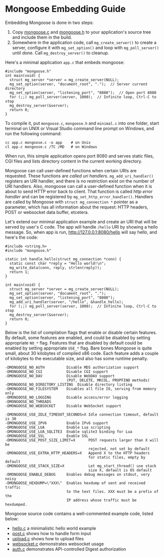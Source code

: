 # Mongoose Embedding Guide

Embedding Mongoose is done in two steps:

   1. Copy
    [mongoose.c](https://raw.github.com/cesanta/mongoose/master/mongoose.c) and
    [mongoose.h](https://raw.github.com/cesanta/mongoose/master/mongoose.h)
    to your application's source tree and include them in the build.
   2. Somewhere in the application code, call `mg_create_server()` to create
    a server, configure it with `mg_set_option()` and loop with
    `mg_poll_server()` until done. Call `mg_destroy_server()` to cleanup.

Here's a minimal application `app.c` that embeds mongoose:

    #include "mongoose.h"
    int main(void) {
      struct mg_server *server = mg_create_server(NULL);
      mg_set_option(server, "document_root", ".");  // Server current directory
      mg_set_option(server, "listening_port", "8080");  // Open port 8080
      for (;;) mg_poll_server(server, 1000);  // Infinite loop, Ctrl-C to stop
      mg_destroy_server(&server);
      return 0;
    }

To compile it, put `mongoose.c`, `mongoose.h` and `minimal.c` into one
folder, start terminal on UNIX or Visual Studio command line prompt on Windows,
and run the following command:

    cc app.c mongoose.c -o app    # on Unix
    cl app.c mongoose.c /TC /MD   # on Windows

When run, this simple application opens port 8080 and serves static files,
CGI files and lists directory content in the current working directory.

Mongoose can call user-defined functions when certain URIs are requested.
These functions are _called uri handlers_.  `mg_add_uri_handler()` registers
an URI handler, and there is no restriction exist on the number of URI handlers.
Also, mongoose can call a user-defined function when it is about to send
HTTP error back to client. That function is called _http error handler_ and
can be registered by `mg_set_http_error_handler()`. Handlers are called
by Mongoose with `struct mg_connection *` pointer as a parameter, which
has all information about the request: HTTP headers, POST or websocket
data buffer, etcetera.

Let's extend our minimal application example and
create an URI that will be served by user's C code. The app will handle
`/hello` URI by showing a hello message. So, when app is run,
http://127.0.0.1:8080/hello will say hello, and here's the code:

    #include <string.h>
    #include "mongoose.h"

    static int handle_hello(struct mg_connection *conn) {
      static const char *reply = "Hello world!\n";
      mg_write_data(conn, reply, strlen(reply));
      return 1;
    }

    int main(void) {
      struct mg_server *server = mg_create_server(NULL);
      mg_set_option(server, "document_root", ".");
      mg_set_option(server, "listening_port", "8080");
      mg_add_uri_handler(server, "/hello", &handle_hello);
      for (;;) mg_poll_server(server, 1000);  // Infinite loop, Ctrl-C to stop
      mg_destroy_server(&server);
      return 0;
    }

Below is the list of compilation flags that enable or disable certain
features. By default, some features are enabled, and could be disabled
by setting appropriate `NO_*` flag. Features that are disabled by default
could be enabled by setting appropriate `USE_*` flag. Bare bones Mongoose
is quite small, about 30 kilobytes of compiled x86 code. Each feature adds
a couple of kilobytes to the executable size, and also has some runtime penalty.

    -DMONGOOSE_NO_AUTH          Disable MD5 authorization support
    -DMONGOOSE_NO_CGI           Disable CGI support
    -DMONGOOSE_NO_DAV           Disable WebDAV support
                                (PUT, DELETE, MKCOL, PROPFIND methods)
    -DMONGOOSE_NO_DIRECTORY_LISTING  Disable directory listing
    -DMONGOOSE_NO_FILESYSTEM    Disables all file IO, serving from memory only
    -DMONGOOSE_NO_LOGGING       Disable access/error logging
    -DMONGOOSE_NO_THREADS
    -DMONGOOSE_NO_WEBSOCKET     Disable WebSocket support

    -DMONGOOSE_USE_IDLE_TIMEOUT_SECONDS=X Idle connection timeout, default is 30
    -DMONGOOSE_USE_IPV6         Enable IPv6 support
    -DMONGOOSE_USE_LUA          Enable Lua scripting
    -DMONGOOSE_USE_LUA_SQLITE3  Enable sqlite3 binding for Lua
    -DMONGOOSE_USE_SSL          Enable SSL
    -DMONGOOSE_USE_POST_SIZE_LIMIT=X      POST requests larger than X will be
                                          rejected, not set by default
    -DMONGOOSE_USE_EXTRA_HTTP_HEADERS=X   Append X to the HTTP headers
                                          for static files, empty by default
    -DMONGOOSE_USE_STACK_SIZE=X           Let mg_start_thread() use stack
                                          size X, default is OS default
    -DMONGOOSE_ENABLE_DEBUG     Enables debug messages on stdout, very noisy
    -DMONGOOSE_HEXDUMP=\"XXX\"  Enables hexdump of sent and received traffic
                                to the text files. XXX must be a prefix of the
                                IP address whose traffic must be hexdumped.

Mongoose source code contains a well-commented example code, listed below:

   * [hello.c](https://github.com/cesanta/mongoose/blob/master/examples/hello.c)
   a minimalistic hello world example
   * [post.c](https://github.com/cesanta/mongoose/blob/master/examples/post.c)
   shows how to handle form input
   * [upload.c](https://github.com/cesanta/mongoose/blob/master/examples/post.c)
   shows how to upload files
   * [websocket.c](https://github.com/cesanta/mongoose/blob/master/examples/websocket.c) demonstrates websocket usage
   * [auth.c](https://github.com/cesanta/mongoose/blob/master/examples/websocket.c) demonstrates API-controlled Digest authorization
